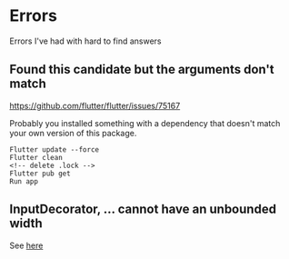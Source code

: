 # Errors

Errors I've had with hard to find answers

## Found this candidate but the arguments don't match

https://github.com/flutter/flutter/issues/75167

Probably you installed something with a dependency that doesn't match your own version of this package.

```
Flutter update --force
Flutter clean
<!-- delete .lock -->
Flutter pub get
Run app
```

## InputDecorator, ... cannot have an unbounded width

See [here](widgets/Forms)